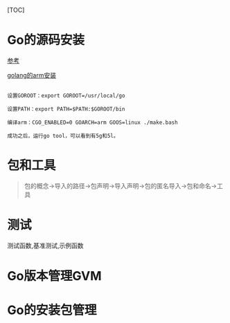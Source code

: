[TOC]

# Go的源码安装

[参考](http://www.cnblogs.com/dyh004/p/9669406.html)

[golang的arm安装](https://blog.csdn.net/coroutines/article/details/39522143)

```shell

设置GOROOT：export GOROOT=/usr/local/go

设置PATH：export PATH=$PATH:$GOROOT/bin

编译arm：CGO_ENABLED=0 GOARCH=arm GOOS=linux ./make.bash

成功之后，运行go tool，可以看到有5g和5l。

```

# 包和工具

> 包的概念->导入的路径->包声明->导入声明->包的匿名导入->包和命名->工具

# 测试

测试函数,基准测试,示例函数

# Go版本管理GVM

# Go的安装包管理

